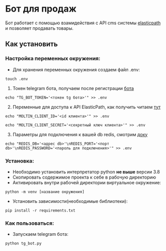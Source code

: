 # Бот для продаж 

Бот работает с помощью взамидействия с API cms системы [elasticpath](https://www.elasticpath.com/) и позволяет продавать товары.

## Как установить

### Настройка переменных окружения:

- Для хранения переменных окружения создаем файл .env:

```
touch .env
```

1. Токен telegram бота, получаем после регистрации [бота](https://habr.com/ru/post/262247/)

```
echo "TG_BOT_TOKEN='<токен tg бота>'" >> .env
```

2. Переменные для доступа к API ElasticPath, как получить читаем [тут](https://documentation.elasticpath.com/commerce-cloud/docs/developer/get-started/your-first-api-request.html)

```
echo "MOLTIN_CLIENT_ID='<id клиента>'" >> .env
```
```
echo "MOLTIN_CLIENT_SECRET='<секретный ключ клиента>'" >> .env
```

3. Параметры для подключения к вашей db redis, смотрим [доку](https://redis.com/redis-enterprise-cloud/overview/) 

```
echo "REDIS_DB='<адрес db>'\nREDIS_PORT='<порт db>'\nREDIS_PASSWORD='<пароль для подключения>'" >> .env
```

### Установка:

- Необходимо установить интерпретатор python **не выше** версии 3.8
- Cкопировать содержимое проекта к себе в рабочую директорию
- Активировать внутри рабочей директории виртуальное окружение:

```
python -m venv [название окружения]
```

- Установить зависимости(необходимые библиотеки):

```
pip install -r requirements.txt
```

### Как пользоваться:

- Запускаем telegram бота:

```
python tg_bot.py
```
